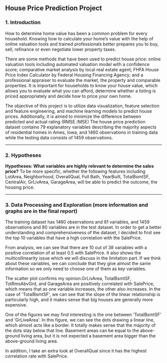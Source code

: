 ## House Price Prediction Project 

### 1. Introduction 

How to determine home value has been a common problem for every household. Knowing how to calculate your home’s value with the help of online valuation tools and trained professionals better prepares you to buy, sell, refinance or even negotiate lower property taxes.

There are some methods that have been used to predict house price: online valuation tools including automated valuation model with a confidence score; comparative market analysis by local real estate agent; FHFA House Price Index Calculator by Federal Housing Financing Agency; and a professional appraiser to evaluate the market, the property and comparable properties. It is important for households to know your house value, which allows you to evaluate what you can afford, determine whether a listing is priced appropriately and decide how to price your own home.

The objective of this project is to utilize data visualization, feature selection and feature engineering, and machine learning models to predict house prices. Additionally, it is aimed to minimize the difference between predicted and actual rating (RMSE /MSE) The house price prediction dataset contains 79 explanatory variables describing the majority aspects of residential homes in Ames, Iowa, and 1460 observations in training data while the testing data consists of 1459 observations.

---

### 2. Hypotheses 

**Hypotheses: What variables are highly relevant to determine the sales price?** To be more specific, whether the following features including LotArea, Neighborhood, OverallQual, Full Bath, YearBuilt, TotalBsmtSF, CentralAir, GrLivArea, GarageArea, will be able to predict the outcome, the housing price.

---

### 3. Data Processing and Exploration (more information and graphs are in the final report) 
The training dataset has 1460 observations and 81 variables, and 1459 observations and 80 variables are in the test dataset. In order to get a better understanding and comprehensiveness of the dataset, I decided to first see the top 10 variables that have a high correlation with the SalePrice.

From analysis, we can see that there are 10 out of 38 variables with a positive correlation of at least 0.5 with SalePrice. It also shows the multicollinearity issue which we will discuss in the limitation part. If we think about these variables, we can conclude that they give almost the same information so we only need to choose one of them as key variables.

The scatter plot confirms my opinion.GrLivArea, TotalBsmtSF, TotRmsAbvGrd, and GarageArea are positively correlated with SalePrice, which means that as one variable increases, the other also increases. In the case of 'TotalBsmtSF', we can see that the slope of the linear relationship is particularly high, and it makes sense that big houses are generally more expensive.

One of the figures we may find interesting is the one between 'TotalBsmtSF' and 'GrLiveArea'. In this figure, we can see the dots drawing a linear line, which almost acts like a border. It totally makes sense that the majority of the dots stay below that line. Basement areas can be equal to the above-ground living area, but it is not expected a basement area bigger than the above-ground living area.

In addition, I take an extra look at OverallQual since it has the highest correlation rate with SalePrice.
